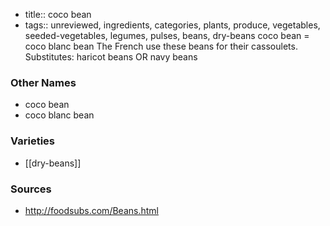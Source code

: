 - title:: coco bean
- tags:: unreviewed, ingredients, categories, plants, produce, vegetables, seeded-vegetables, legumes, pulses, beans, dry-beans
coco bean = coco blanc bean The French use these beans for their cassoulets. Substitutes: haricot beans OR navy beans

### Other Names

* coco bean
* coco blanc bean

### Varieties

* [[dry-beans]]

### Sources
* http://foodsubs.com/Beans.html
